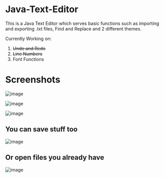 # Java-Text-Editor

This is a Java Text Editor which serves basic functions such as importing and exporting .txt files, Find and Replace and 2 different themes.

Currently Working on:
1. ~~Undo and Redo~~
2. ~~Line Numbers~~
3. Font Functions


# Screenshots
![image](https://github.com/user-attachments/assets/afe62709-6b49-49a5-9306-d376048b1087)

![image](https://github.com/user-attachments/assets/1c9ec435-3b97-4f87-9415-33bb8bc0462c)

![image](https://github.com/user-attachments/assets/2c96f429-76c3-454f-bf37-47200223cd42)

## You can save stuff too
![image](https://github.com/user-attachments/assets/b77f77ef-e617-44ed-826b-328ab5f83242)

## Or open files you already have
![image](https://github.com/user-attachments/assets/5504d140-ec5a-473f-a2e1-d4ab27285925)

